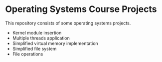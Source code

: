 # Operating Systems Course Projects

This repository consists of some operating systems projects.

- Kernel module insertion
- Multiple threads application
- Simplified virtual memory implementation
- Simplified file system
- File operations
